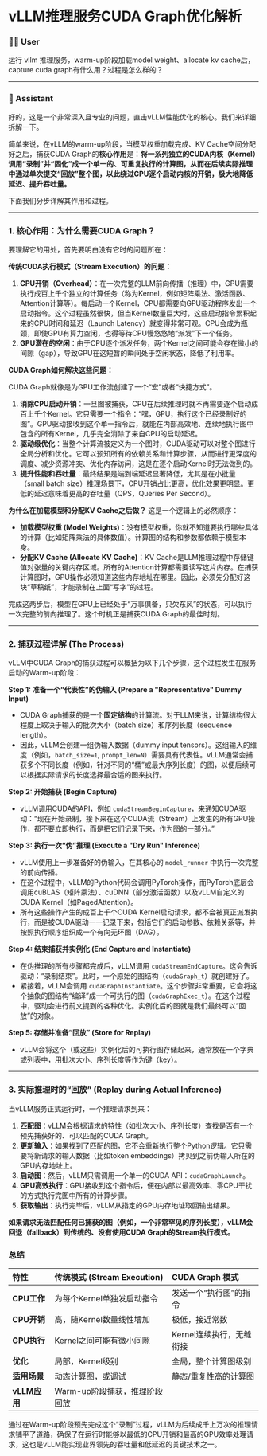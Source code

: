 # vLLM推理服务CUDA Graph优化解析

### 🧑‍💻 User

运行 vllm 推理服务，warm-up阶段加载model weight、allocate kv cache后，capture cuda graph有什么用？过程是怎么样的？

---

### 🤖 Assistant

好的，这是一个非常深入且专业的问题，直击vLLM性能优化的核心。我们来详细拆解一下。

简单来说，在vLLM的warm-up阶段，当模型权重加载完成、KV Cache空间分配好之后，捕获CUDA Graph的**核心作用**是：**将一系列独立的CUDA内核（Kernel）调用“录制”并“固化”成一个单一的、可重复执行的计算图，从而在后续实际推理中通过单次提交“回放”整个图，以此绕过CPU逐个启动内核的开销，极大地降低延迟、提升吞吐量。**

下面我们分步详解其作用和过程。

---

### 1. 核心作用：为什么需要CUDA Graph？

要理解它的用处，首先要明白没有它时的问题所在：

**传统CUDA执行模式（Stream Execution）的问题：**

1.  **CPU开销（Overhead）**：在一次完整的LLM前向传播（推理）中，GPU需要执行成百上千个独立的计算任务（称为Kernel，例如矩阵乘法、激活函数、Attention计算等）。每启动一个Kernel，CPU都需要向GPU驱动程序发出一个启动指令。这个过程虽然很快，但当Kernel数量巨大时，这些启动指令累积起来的CPU时间和延迟（Launch Latency）就变得非常可观。CPU会成为瓶颈，即使GPU有算力空闲，也得等待CPU慢悠悠地“派发”下一个任务。
2.  **GPU潜在的空闲**：由于CPU逐个派发任务，两个Kernel之间可能会存在微小的间隙（gap），导致GPU在这短暂的瞬间处于空闲状态，降低了利用率。

**CUDA Graph如何解决这些问题：**

CUDA Graph就像是为GPU工作流创建了一个“宏”或者“快捷方式”。

1.  **消除CPU启动开销**：一旦图被捕获，CPU在后续推理时就不再需要逐个启动成百上千个Kernel。它只需要一个指令：“嘿，GPU，执行这个已经录制好的图”。GPU驱动接收到这个单一指令后，就能在内部高效地、连续地执行图中包含的所有Kernel，几乎完全消除了来自CPU的启动延迟。
2.  **驱动级优化**：当整个计算流被定义为一个图时，CUDA驱动可以对整个图进行全局分析和优化。它可以预知所有的依赖关系和计算步骤，从而进行更深度的调度、减少资源冲突、优化内存访问，这是在逐个启动Kernel时无法做到的。
3.  **提升性能和吞吐量**：最终结果是端到端延迟显著降低，尤其是在小批量（small batch size）推理场景下，CPU开销占比更高，优化效果更明显。更低的延迟意味着更高的吞吐量（QPS，Queries Per Second）。

**为什么在加载模型和分配KV Cache之后做？**
这是一个逻辑上的必然顺序：
* **加载模型权重 (Model Weights)**：没有模型权重，你就不知道要执行哪些具体的计算（比如矩阵乘法的具体数值）。计算图的结构和参数都依赖于模型本身。
* **分配KV Cache (Allocate KV Cache)**：KV Cache是LLM推理过程中存储键值对张量的关键内存区域。所有的Attention计算都需要读写这片内存。在捕获计算图时，GPU操作必须知道这些内存地址在哪里。因此，必须先分配好这块“草稿纸”，才能录制在上面“写字”的过程。

完成这两步后，模型在GPU上已经处于“万事俱备，只欠东风”的状态，可以执行一次完整的前向推理了。这个时机正是捕获CUDA Graph的最佳时刻。

---

### 2. 捕获过程详解 (The Process)

vLLM中CUDA Graph的捕获过程可以概括为以下几个步骤，这个过程发生在服务启动的Warm-up阶段：

**Step 1: 准备一个“代表性”的伪输入 (Prepare a "Representative" Dummy Input)**

* CUDA Graph捕获的是一个**固定结构**的计算流。对于LLM来说，计算结构很大程度上取决于输入的批次大小（batch size）和序列长度（sequence length）。
* 因此，vLLM会创建一组伪输入数据（dummy input tensors）。这组输入的维度（例如，`batch_size=1`, `prompt_len=N`）需要具有代表性。vLLM通常会捕获多个不同长度（例如，针对不同的“桶”或最大序列长度）的图，以便后续可以根据实际请求的长度选择最合适的图来执行。

**Step 2: 开始捕获 (Begin Capture)**

* vLLM调用CUDA的API，例如 `cudaStreamBeginCapture`，来通知CUDA驱动：“现在开始录制，接下来在这个CUDA流（Stream）上发生的所有GPU操作，都不要立即执行，而是把它们记录下来，作为图的一部分。”

**Step 3: 执行一次“伪”推理 (Execute a "Dry Run" Inference)**

* vLLM使用上一步准备好的伪输入，在其核心的 `model_runner` 中执行一次完整的前向传播。
* 在这个过程中，vLLM的Python代码会调用PyTorch操作，而PyTorch底层会调用cuBLAS（矩阵乘法）、cuDNN（部分激活函数）以及vLLM自定义的CUDA Kernel（如PagedAttention）。
* 所有这些操作产生的成百上千个CUDA Kernel启动请求，都不会被真正派发执行，而是被CUDA驱动一一记录下来，包括它们的启动参数、依赖关系等，并按照执行顺序组织成一个有向无环图（DAG）。

**Step 4: 结束捕获并实例化 (End Capture and Instantiate)**

* 在伪推理的所有步骤都完成后，vLLM调用 `cudaStreamEndCapture`。这会告诉驱动：“录制结束”。此时，一个原始的图结构（`cudaGraph_t`）就创建好了。
* 紧接着，vLLM会调用 `cudaGraphInstantiate`。这个步骤非常重要，它会将这个抽象的图结构“编译”成一个可执行的图（`cudaGraphExec_t`）。在这个过程中，驱动会进行前文提到的各种优化。实例化后的图就是我们最终可以“回放”的对象。

**Step 5: 存储并准备“回放” (Store for Replay)**

* vLLM会将这个（或这些）实例化后的可执行图存储起来，通常放在一个字典或列表中，用批次大小、序列长度等作为键（key）。

---

### 3. 实际推理时的“回放” (Replay during Actual Inference)

当vLLM服务正式运行时，一个推理请求到来：

1.  **匹配图**：vLLM会根据请求的特性（如批次大小、序列长度）查找是否有一个预先捕获好的、可以匹配的CUDA Graph。
2.  **更新输入**：如果找到了匹配的图，它不会重新执行整个Python逻辑。它只需要将新请求的输入数据（比如token embeddings）拷贝到之前伪输入所在的GPU内存地址上。
3.  **启动图**：然后，vLLM只需调用一个单一的CUDA API：`cudaGraphLaunch`。
4.  **GPU高效执行**：GPU接收到这个指令后，便在内部以最高效率、零CPU干扰的方式执行完图中所有的计算步骤。
5.  **获取输出**：执行完毕后，vLLM从指定的GPU内存地址取回输出结果。

**如果请求无法匹配任何已捕获的图（例如，一个非常罕见的序列长度），vLLM会回退（fallback）到传统的、没有使用CUDA Graph的Stream执行模式。**

### 总结

| 特性 | 传统模式 (Stream Execution) | CUDA Graph 模式 |
| :--- | :--- | :--- |
| **CPU工作** | 为每个Kernel单独发启动指令 | 发送一个“执行图”的指令 |
| **CPU开销** | 高，随Kernel数量线性增加 | 极低，接近常数 |
| **GPU执行** | Kernel之间可能有微小间隙 | Kernel连续执行，无缝衔接 |
| **优化** | 局部，Kernel级别 | 全局，整个计算图级别 |
| **适用场景** | 动态计算图，或调试 | 静态/重复性高的计算图 |
| **vLLM应用** | Warm-up阶段捕获，推理阶段回放 |

通过在Warm-up阶段预先完成这个“录制”过程，vLLM为后续成千上万次的推理请求铺平了道路，确保了在运行时能够以最低的CPU开销和最高的GPU效率处理请求，这也是vLLM能实现业界领先的吞吐量和低延迟的关键技术之一。